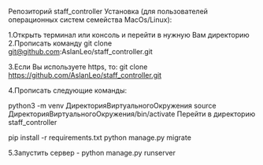 Репозиторий staff_controller
Установка (для пользователей операционных систем семейства MacOs/Linux):

1.Открыть терминал или консоль и перейти в нужную Вам директорию
2.Прописать команду git clone git@github.com:AslanLeo/staff_controller.git

3.Если Вы используете https, то: git clone https://github.com/AslanLeo/staff_controller.git

4.Прописать следующие команды:


python3 -m venv ДиректорияВиртуальногоОкружения
source ДиректорияВиртуальногоОкружения/bin/activate
Перейти в директорию staff_controller

pip install -r requirements.txt
python manage.py migrate


5.Запустить сервер - python manage.py runserver